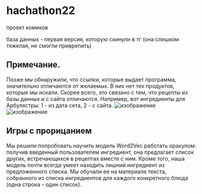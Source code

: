 # hachathon22
проект комиков

база данных - первая версия, которую скинули в тг (она слишком тяжелая, не смогли приврепить)

## Примечание.
Позже мы обнаружили, что ссылки, которые выдает программа, значительно отличаются от желаемых. В них нет тех продуктов, которые мы искали. Скорее всего, это связано с тем, что рецепты из базы данных и с сайта отличаются. 
Например, вот ингредиенты для Арбулястры: 1 - из дата сета, 2 - с сайта.
![изображение](https://user-images.githubusercontent.com/72147905/154064157-8937fea3-7452-4678-afa5-8e9296d21454.png)
![изображение](https://user-images.githubusercontent.com/72147905/154064184-8a223352-9210-48e9-bc23-2245c0aec448.png)

## Игры с прорицанием
Мы решили попробовать научить модель Word2Vec работать оракулом: получив введенный пользователем ингредиент, она предлагает список других, встречающихся в рецептах вместе с ним. Кроме того, наша модель почти всегда умеет находить лишний ингредиент из предложенного списка.
Мы обучали ее на материале текста, собранного из списка ингредиентов для каждого конкретного блюда (одна строка - один список).
